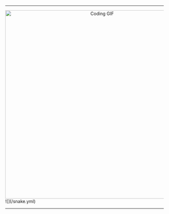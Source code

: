 

---

<div align="center">
  <img src="https://media.giphy.com/media/3o6Zt2qQk6C4pQfjTA/giphy.gif" alt="Coding GIF" width="600" />

</div>
  ![](/snake.yml)

---



